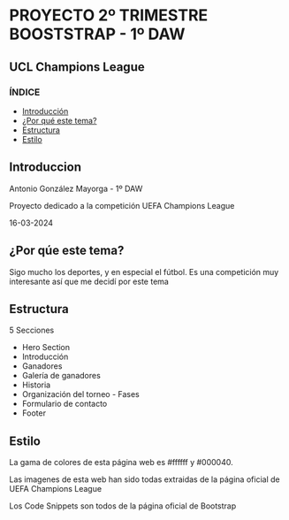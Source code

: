 <h1>PROYECTO 2º TRIMESTRE BOOSTSTRAP - 1º DAW </h1>
<h2>UCL Champions League</h2>

<h3>ÍNDICE</h3>
<ul>
  <li><a href="#introduccion">Introducción</a></li>
  <li><a href="#wtp">¿Por qué este tema?</a></li>
  <li><a href="#estructura">Estructura</a></li>
  <li><a href="#estilo">Estilo</a></li>
</ul>

<h2>Introduccion</h2>
<p>Antonio González Mayorga - 1º DAW</p>
<p>Proyecto dedicado a la competición UEFA Champions League</p>
<p>16-03-2024</p>

<h2 id="wtp">¿Por qúe este tema?</h2>
<p>Sigo mucho los deportes, y en especial el fútbol. Es una competición muy interesante así que me decidí por este tema</p>

<h2 id="estilo">Estructura</h2>
<p>5 Secciones</p>
<ul>
  <li>Hero Section</li>  
  <li>Introducción</li>
  <li>Ganadores</li>
  <li>Galería de ganadores</li>
  <li>Historia</li>
  <li>Organización del torneo - Fases</li>
  <li>Formulario de contacto</li>
  <li>Footer</li>
</ul>

<h2 id="estructura">Estilo</h2>
<p>La gama de colores de esta página web es #ffffff y #000040.</p>
<p>Las imagenes de esta web han sido todas extraidas de la página oficial de UEFA Champions League</p>
<p>Los Code Snippets son todos de la página oficial de Bootstrap</p>
